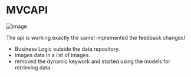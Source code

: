 # MVCAPI
![image](https://user-images.githubusercontent.com/49230927/194321245-cdd27380-8311-48db-9933-89d0d1e4d632.png)

The api is working exactly the same! implemented the feedback changes!
- Business Logic outside the data repository.
- images data in a list of images.
- removed the dynamic keywork and started using the models for retrieving data.
